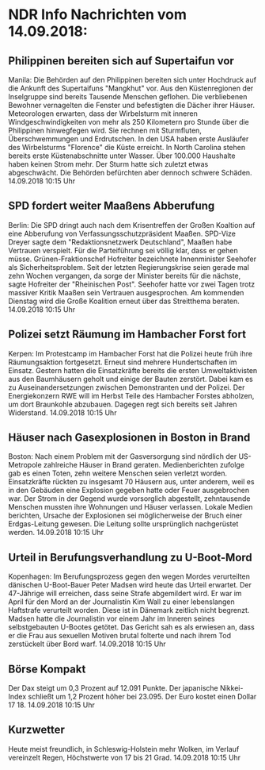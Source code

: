 # NDR Info Nachrichten vom 14.09.2018:


## Philippinen bereiten sich auf Supertaifun vor
Manila: Die Behörden auf den Philippinen bereiten sich unter Hochdruck auf die Ankunft des Supertaifuns "Mangkhut" vor. Aus den Küstenregionen der Inselgruppe sind bereits Tausende Menschen geflohen. Die verbliebenen Bewohner vernagelten die Fenster und befestigten die Dächer ihrer Häuser. Meteorologen erwarten, dass der Wirbelsturm mit inneren Windgeschwindigkeiten von mehr als 250 Kilometern pro Stunde über die Philippinen hinwegfegen wird. Sie rechnen mit Sturmfluten, Überschwemmungen und Erdrutschen. In den USA haben erste Ausläufer des Wirbelsturms "Florence" die Küste erreicht. In North Carolina stehen bereits erste Küstenabschnitte unter Wasser. Über 100.000 Haushalte haben keinen Strom mehr. Der Sturm hatte sich zuletzt etwas abgeschwächt. Die Behörden befürchten aber dennoch schwere Schäden. 14.09.2018 10:15 Uhr 

## SPD fordert weiter Maaßens Abberufung
Berlin: Die SPD dringt auch nach dem Krisentreffen der Großen Koaltion auf eine Abberufung von Verfassungsschutzpräsident Maaßen. SPD-Vize Dreyer sagte dem "Redaktionsnetzwerk Deutschland", Maaßen habe Vertrauen verspielt. Für die Parteiführung sei völlig klar, dass er gehen müsse. Grünen-Fraktionschef Hofreiter bezeichnete Innenminister Seehofer als Sicherheitsproblem. Seit der letzten Regierungskrise seien gerade mal zehn Wochen vergangen, da sorge der Minister bereits für die nächste, sagte Hofreiter der "Rheinischen Post". Seehofer hatte vor zwei Tagen trotz massiver Kritik Maaßen sein Vertrauen ausgesprochen. Am kommenden Dienstag wird die Große Koalition erneut über das Streitthema beraten. 14.09.2018 10:15 Uhr 

## Polizei setzt Räumung im Hambacher Forst fort
Kerpen: Im Protestcamp im Hambacher Forst hat die Polizei heute früh ihre Räumungsaktion fortgesetzt. Erneut sind mehrere Hundertschaften im Einsatz. Gestern hatten die Einsatzkräfte bereits die ersten Umweltaktivisten aus den Baumhäusern geholt und einige der Bauten zerstört. Dabei kam es zu Auseinandersetzungen zwischen Demonstranten und der Polizei. Der Energiekonzern RWE will im Herbst Teile des Hambacher Forstes abholzen, um dort Braunkohle abzubauen. Dagegen regt sich bereits seit Jahren Widerstand. 14.09.2018 10:15 Uhr 

## Häuser nach Gasexplosionen in Boston in Brand
Boston: Nach einem Problem mit der Gasversorgung sind nördlich der US-Metropole zahlreiche Häuser in Brand geraten. Medienberichten zufolge gab es einen Toten, zehn weitere Menschen seien verletzt worden. Einsatzkräfte rückten zu insgesamt 70 Häusern aus, unter anderem, weil es in den Gebäuden eine Explosion gegeben hatte oder Feuer ausgebrochen war. Der Strom in der Gegend wurde vorsorglich abgestellt, zehntausende Menschen mussten ihre Wohnungen und Häuser verlassen. Lokale Medien berichten, Ursache der Explosionen sei möglicherweise der Bruch einer Erdgas-Leitung gewesen. Die Leitung sollte ursprünglich nachgerüstet werden. 14.09.2018 10:15 Uhr 

## Urteil in Berufungsverhandlung zu U-Boot-Mord
Kopenhagen: Im Berufungsprozess gegen den wegen Mordes verurteilten dänischen U-Boot-Bauer Peter Madsen wird heute das Urteil erwartet. Der 47-Jährige will erreichen, dass seine Strafe abgemildert wird. Er war im April für den Mord an der Journalistin Kim Wall zu einer lebenslangen Haftstrafe verurteilt worden. Diese ist in Dänemark zeitlich nicht  begrenzt. Madsen hatte die Journalistin vor einem Jahr im Inneren seines selbstgebauten U-Bootes getötet. Das Gericht sah es als erwiesen an, dass er die Frau aus sexuellen Motiven brutal folterte und nach ihrem Tod zerstückelt über Bord warf. 14.09.2018 10:15 Uhr 

## Börse Kompakt
Der Dax steigt um 0,3 Prozent auf 12.091 Punkte. Der japanische Nikkei-Index schließt um 1,2 Prozent höher bei 23.095. Der Euro kostet einen Dollar 17 18. 14.09.2018 10:15 Uhr 

## Kurzwetter
Heute meist freundlich, in Schleswig-Holstein mehr Wolken, im Verlauf vereinzelt Regen, Höchstwerte von 17 bis 21 Grad. 14.09.2018 10:15 Uhr 
